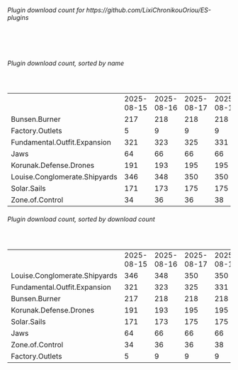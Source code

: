<h6>Plugin download count for https://github.com/LixiChronikouOriou/ES-plugins</h6><br>
<br>
<h6>Plugin download count, sorted by name</h6><sub><sup><br>
<table>
	<tr>
		<td></td>
		<td>2025-08-15</td>
		<td>2025-08-16</td>
		<td>2025-08-17</td>
		<td>2025-08-18</td>
		<td>2025-08-19</td>
		<td>2025-08-20</td>
		<td>2025-08-21</td>
		<td>today +</td>
	</tr>
	<tr>
		<td>Bunsen.Burner</td>
		<td>217</td>
		<td>218</td>
		<td>218</td>
		<td>218</td>
		<td>218</td>
		<td>229</td>
		<td>231</td>
		<td>+ 2</td>
	</tr>
	<tr>
		<td>Factory.Outlets</td>
		<td>5</td>
		<td>9</td>
		<td>9</td>
		<td>9</td>
		<td>9</td>
		<td>16</td>
		<td>16</td>
		<td></td>
	</tr>
	<tr>
		<td>Fundamental.Outfit.Expansion</td>
		<td>321</td>
		<td>323</td>
		<td>325</td>
		<td>331</td>
		<td>331</td>
		<td>338</td>
		<td>340</td>
		<td>+ 2</td>
	</tr>
	<tr>
		<td>Jaws</td>
		<td>64</td>
		<td>66</td>
		<td>66</td>
		<td>66</td>
		<td>66</td>
		<td>75</td>
		<td>75</td>
		<td></td>
	</tr>
	<tr>
		<td>Korunak.Defense.Drones</td>
		<td>191</td>
		<td>193</td>
		<td>195</td>
		<td>195</td>
		<td>195</td>
		<td>203</td>
		<td>203</td>
		<td></td>
	</tr>
	<tr>
		<td>Louise.Conglomerate.Shipyards</td>
		<td>346</td>
		<td>348</td>
		<td>350</td>
		<td>350</td>
		<td>350</td>
		<td>357</td>
		<td>359</td>
		<td>+ 2</td>
	</tr>
	<tr>
		<td>Solar.Sails</td>
		<td>171</td>
		<td>173</td>
		<td>175</td>
		<td>175</td>
		<td>175</td>
		<td>185</td>
		<td>187</td>
		<td>+ 2</td>
	</tr>
	<tr>
		<td>Zone.of.Control</td>
		<td>34</td>
		<td>36</td>
		<td>36</td>
		<td>38</td>
		<td>40</td>
		<td>48</td>
		<td>48</td>
		<td></td>
	</tr>
</table>
</sub></sup>
<h6>Plugin download count, sorted by download count</h6><sub><sup><br>
<table>
	<tr>
		<td></td>
		<td>2025-08-15</td>
		<td>2025-08-16</td>
		<td>2025-08-17</td>
		<td>2025-08-18</td>
		<td>2025-08-19</td>
		<td>2025-08-20</td>
		<td>2025-08-21</td>
		<td>today +</td>
	</tr>
	<tr>
		<td>Louise.Conglomerate.Shipyards</td>
		<td>346</td>
		<td>348</td>
		<td>350</td>
		<td>350</td>
		<td>350</td>
		<td>357</td>
		<td>359</td>
		<td>+ 2</td>
	</tr>
	<tr>
		<td>Fundamental.Outfit.Expansion</td>
		<td>321</td>
		<td>323</td>
		<td>325</td>
		<td>331</td>
		<td>331</td>
		<td>338</td>
		<td>340</td>
		<td>+ 2</td>
	</tr>
	<tr>
		<td>Bunsen.Burner</td>
		<td>217</td>
		<td>218</td>
		<td>218</td>
		<td>218</td>
		<td>218</td>
		<td>229</td>
		<td>231</td>
		<td>+ 2</td>
	</tr>
	<tr>
		<td>Korunak.Defense.Drones</td>
		<td>191</td>
		<td>193</td>
		<td>195</td>
		<td>195</td>
		<td>195</td>
		<td>203</td>
		<td>203</td>
		<td></td>
	</tr>
	<tr>
		<td>Solar.Sails</td>
		<td>171</td>
		<td>173</td>
		<td>175</td>
		<td>175</td>
		<td>175</td>
		<td>185</td>
		<td>187</td>
		<td>+ 2</td>
	</tr>
	<tr>
		<td>Jaws</td>
		<td>64</td>
		<td>66</td>
		<td>66</td>
		<td>66</td>
		<td>66</td>
		<td>75</td>
		<td>75</td>
		<td></td>
	</tr>
	<tr>
		<td>Zone.of.Control</td>
		<td>34</td>
		<td>36</td>
		<td>36</td>
		<td>38</td>
		<td>40</td>
		<td>48</td>
		<td>48</td>
		<td></td>
	</tr>
	<tr>
		<td>Factory.Outlets</td>
		<td>5</td>
		<td>9</td>
		<td>9</td>
		<td>9</td>
		<td>9</td>
		<td>16</td>
		<td>16</td>
		<td></td>
	</tr>
</table>
</sub></sup>
